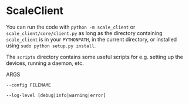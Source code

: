 ScaleClient
=============

You can run the code with `python -m scale_client` or `scale_client/core/client.py` as long as the directory containing `scale_client` is in your `PYTHONPATH`, in the current directory, or installed using `sudo python setup.py install`.

The `scripts` directory contains some useful scripts for e.g. setting up the devices, running a daemon, etc.

ARGS

`--config FILENAME`

`--log-level [debug|info|warning|error]`

